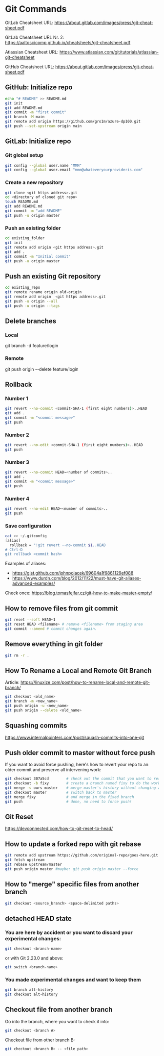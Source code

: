 # Git Commands
GitLab Cheatsheet URL: <https://about.gitlab.com/images/press/git-cheat-sheet.pdf>

GitLab Cheatsheet URL Nr. 2: <https://aaltoscicomp.github.io/cheatsheets/git-cheatsheet.pdf>

Atlassian Cheatsheet URL: <https://www.atlassian.com/git/tutorials/atlassian-git-cheatsheet>

GitHub Cheatsheet URL: <https://about.gitlab.com/images/press/git-cheat-sheet.pdf>

## GitHub: Initialize repo
```bash
echo "# README" >> README.md
git init
git add README.md
git commit -m "first commit"
git branch -M main
git remote add origin https://github.com/gro1m/azure-dp100.git
git push --set-upstream origin main
```

## GitLab: Initialize repo

### Git global setup
```bash
git config --global user.name "MMM"
git config --global user.email "mmm@whateveryourprovideris.com"
```

### Create a new repository
```bash
git clone <git https address>.git
cd <directory of cloned git repo>
touch README.md
git add README.md
git commit -m "add README"
git push -u origin master
```

### Push an existing folder
```bash
cd existing_folder
git init
git remote add origin <git https address>.git
git add .
git commit -m "Initial commit"
git push -u origin master
```

## Push an existing Git repository
```bash
cd existing_repo
git remote rename origin old-origin
git remote add origin  <git https address>.git
git push -u origin --all
git push -u origin --tags
```

## Delete branches

### Local
git branch -d feature/login

### Remote
git push origin --delete feature/login

## Rollback
### Number 1
```bash
git revert --no-commit <commit-SHA-1 (first eight numbers)>..HEAD
git add .
git commit -m "<commit message>"
git push
```
### Number 2
```bash
git revert --no-edit <commit-SHA-1 (first eight numbers)>..HEAD
git push
```
### Number 3
```bash
git revert --no-commit HEAD~<number of commits>..
git add .
git commit -m "<commit message>"
git push
```
### Number 4
```bash
git revert --no-edit HEAD~<number of commits>..
git push
```
### Save configuration
```bash
cat >> ~/.gitconfig
[alias]
  rollback = "!git revert --no-commit $1..HEAD 
# Ctrl-D
git rollback <commit hash>
```
Examples of aliases:
- https://gist.github.com/johnpolacek/69604a1f6861129ef088
- https://www.durdn.com/blog/2012/11/22/must-have-git-aliases-advanced-examples/


Check once: https://blog.tomasfejfar.cz/git-how-to-make-master-empty/

## How to remove files from git commit
```bash
git reset --soft HEAD~1
git reset HEAD <filename> # remove <filename> from staging area
git commit --amend # commit changes again.
```

## Remove everything in git folder
```bash
git rm -r .
```

## How To Rename a Local and Remote Git Branch
Article: https://linuxize.com/post/how-to-rename-local-and-remote-git-branch/
```bash
git checkout <old_name>
git branch -m <new_name>
git push origin -u <new_name>
git push origin --delete <old_name>
```

## Squashing commits
https://www.internalpointers.com/post/squash-commits-into-one-git

## Push older commit to master without force push
If you want to avoid force pushing, here's how to revert your repo to an older commit and preserve all intervening work:
```bash
git checkout 307a5cd        # check out the commit that you want to reset to 
git checkout -b fixy        # create a branch named fixy to do the work
git merge -s ours master    # merge master's history without changing any files
git checkout master         # switch back to master
git merge fixy              # and merge in the fixed branch
git push                    # done, no need to force push!
```

## Git Reset 
https://devconnected.com/how-to-git-reset-to-head/

## How to update a forked repo with git rebase
```bash
git remote add upstream https://github.com/original-repo/goes-here.git
git fetch upstream
git rebase upstream/master
git push origin master #maybe: git push origin master --force
```

## How to "merge" specific files from another branch
```bash
git checkout <source_branch> <space-delimited paths>
```

## detached HEAD state
### You are here by accident or you want to discard your experimental changes:
```bash
git checkout <branch-name>
```
or with Git 2.23.0 and above:
```bash
git switch <branch-name>
```
### You made experimental changes and want to keep them
```bash
git branch alt-history
git checkout alt-history
```

## Checkout file from another branch
Go into the branch, where you want to check it into:
```bash
git checkout <branch A>
```
Checkout file from other branch B:
```bash
git checkout <branch B> -- <file path>
```

